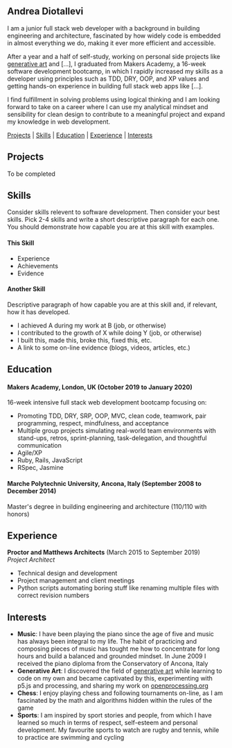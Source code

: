 ## Andrea Diotallevi

I am a junior full stack web developer with a background in building engineering and architecture, fascinated by how widely code is embedded in almost everything we do, making it ever more efficient and accessible.

After a year and a half of self-study, working on personal side projects like [generative art](https://github.com/AndreaDiotallevi/generative-art) and [...], I graduated from Makers Academy, a 16-week software development bootcamp, in which I rapidly increased my skills as a developer using principles such as TDD, DRY, OOP, and XP values and getting hands-on experience in building full stack web apps like [...].

I find fulfillment in solving problems using logical thinking and I am looking forward to take on a career where I can use my analytical mindset and sensibility for clean design to contribute to a meaningful project and expand my knowledge in web development.

[Projects](#projects) | [Skills](#skills) | [Education](#education) | [Experience](#experience) | [Interests](#interests)

## Projects

To be completed

## Skills

Consider skills relevent to software development. Then consider your best skills. Pick 2-4 skills and write a short descriptive paragraph for each one. You should demonstrate how capable you are at this skill with examples.

#### This Skill

- Experience
- Achievements
- Evidence

#### Another Skill

Descriptive paragraph of how capable you are at this skill and, if relevant, how it has developed.

- I achieved A during my work at B (job, or otherwise)
- I contributed to the growth of X while doing Y (job, or otherwise)
- I built this, made this, broke this, fixed this, etc.
- A link to some on-line evidence (blogs, videos, articles, etc.)

## Education

#### Makers Academy, London, UK (October 2019 to January 2020)

16-week intensive full stack web development bootcamp focusing on:

- Promoting TDD, DRY, SRP, OOP, MVC, clean code, teamwork, pair programming, respect, mindfulness, and acceptance
- Multiple group projects simulating real-world team environments with stand-ups, retros, sprint-planning, task-delegation, and thoughtful communication
- Agile/XP
- Ruby, Rails, JavaScript
- RSpec, Jasmine

#### Marche Polytechnic University, Ancona, Italy (September 2008 to December 2014)

Master's degree in building engineering and architecture (110/110 with honors)

## Experience

**Proctor and Matthews Architects** (March 2015 to September 2019)    
*Project Architect*  
- Technical design and development
- Project management and client meetings
- Python scripts automating boring stuff like renaming multiple files with correct revision numbers

## Interests

- **Music**: I have been playing the piano since the age of five and music has always been integral to my life. The habit of practicing and composing pieces of music has tought me how to concentrate for long hours and build a balanced and grounded mindset. In June 2009 I received the piano diploma from the Conservatory of Ancona, Italy
- **Generative Art**: I discovered the field of [generative art](https://github.com/AndreaDiotallevi/generative-art) while learning to code on my own and became captivated by this, experimenting with p5.js and processing, and sharing my work on [openprocessing.org](https://www.openprocessing.org/user/157729)
- **Chess**: I enjoy playing chess and following tournaments on-line, as I am fascinated by the math and algorithms hidden within the rules of the game
- **Sports**: I am inspired by sport stories and people, from which I have learned so much in terms of respect, self-esteem and personal development. My favourite sports to watch are rugby and tennis, while to practice are swimming and cycling
